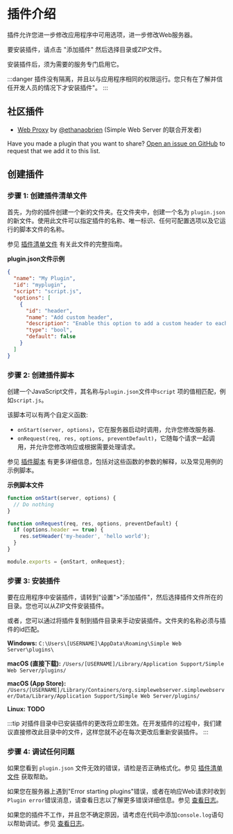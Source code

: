 # 插件介绍

插件允许您进一步修改应用程序中可用选项，进一步修改Web服务器。

要安装插件，请点击 "添加插件" 然后选择目录或ZIP文件。

安装插件后，须为需要的服务专门启用它。

:::danger
插件没有隔离，并且以与应用程序相同的权限运行。您只有在了解并信任开发人员的情况下才安装插件"。
:::

## 社区插件

- [Web Proxy](https://github.com/ethanaobrien/web-proxy) by [@ethanaobrien](https://github.com/ethanaobrien) (Simple Web Server 的联合开发者)

Have you made a plugin that you want to share? [Open an issue on GitHub](https://github.com/terreng/simple-web-server/issues) to request that we add it to this list.

## 创建插件

### 步骤 1: 创建插件清单文件

首先，为你的插件创建一个新的文件夹。在文件夹中，创建一个名为 `plugin.json`的新文件。使用此文件可以指定插件的名称、唯一标识、任何可配置选项以及它运行的脚本文件的名称。

参见 [插件清单文件](/zh-CN/docs/plugin%20manifest%20file.md) 有关此文件的完整指南。

**plugin.json文件示例**

```json
{
  "name": "My Plugin",
  "id": "myplugin",
  "script": "script.js",
  "options": [
    {
      "id": "header",
      "name": "Add custom header",
      "description": "Enable this option to add a custom header to each response.",
      "type": "bool",
      "default": false
    }
  ]
}
```

### 步骤 2: 创建插件脚本

创建一个JavaScript文件，其名称与`plugin.json`文件中`script` 项的值相匹配，例如`script.js`。

该脚本可以有两个自定义函数:
- `onStart(server, options)`，它在服务器启动时调用，允许您修改服务器.
- `onRequest(req, res, options, preventDefault)`，它随每个请求一起调用，并允许您修改响应或根据需要处理请求。

参见 [插件脚本](/zh-CN/docs/plugin%20script.md) 有更多详细信息，包括对这些函数的参数的解释，以及常见用例的示例脚本。

**示例脚本文件**

```javascript
function onStart(server, options) {
  // Do nothing
}

function onRequest(req, res, options, preventDefault) {
  if (options.header == true) {
    res.setHeader('my-header', 'hello world');
  }
}

module.exports = {onStart, onRequest};
```

### 步骤 3: 安装插件

要在应用程序中安装插件，请转到"设置">"添加插件"，然后选择插件文件所在的目录。您也可以从ZIP文件安装插件。

或者，您可以通过将插件复制到插件目录来手动安装插件。文件夹的名称必须与插件的id匹配。

**Windows:** `C:\Users\[USERNAME]\AppData\Roaming\Simple Web Server\plugins\`

**macOS (直接下载):** `/Users/[USERNAME]/Library/Application Support/Simple Web Server/plugins/`

**macOS (App Store):** `/Users/[USERNAME]/Library/Containers/org.simplewebserver.simplewebserver/Data/Library/Application Support/Simple Web Server/plugins/`

**Linux:** **TODO**

:::tip
对插件目录中已安装插件的更改将立即生效。在开发插件的过程中，我们建议直接修改此目录中的文件，这样您就不必在每次更改后重新安装插件。
:::

### 步骤 4: 调试任何问题

如果您看到 `plugin.json` 文件无效的错误，请检是否正确格式化。参见 [插件清单文件](/docs/plugin%20manifest%20file.md) 获取帮助。

如果您在服务器上遇到"Error starting plugins"错误，或者在响应Web请求时收到`Plugin error`错误消息，请查看日志以了解更多错误详细信息。参见 [查看日志](logs.md)。

如果您的插件不工作，并且您不确定原因，请考虑在代码中添加`console.log`语句以帮助调试。参见 [查看日志](logs.md)。